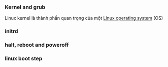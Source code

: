 ### Kernel and grub

Linux kernel là thành phần quan trọng của một [Linux operating system](https://github.com/utnguyen153s2/Linux_Basic/blob/master/Linux%20operating%20system.md) (OS)

### initrd

### halt, reboot and poweroff

### linux boot step

